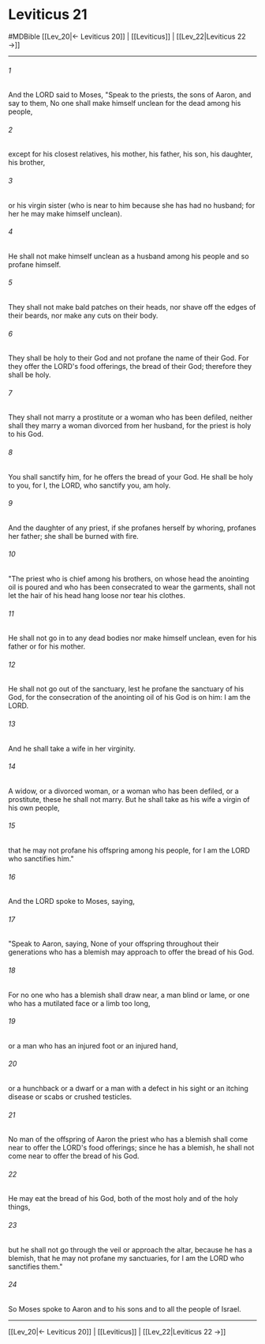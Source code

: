 # Leviticus 21
#MDBible
[[Lev_20|← Leviticus 20]] | [[Leviticus]] | [[Lev_22|Leviticus 22 →]]

***

###### 1 
And the LORD said to Moses, "Speak to the priests, the sons of Aaron, and say to them, No one shall make himself unclean for the dead among his people, 

###### 2 
except for his closest relatives, his mother, his father, his son, his daughter, his brother, 

###### 3 
or his virgin sister (who is near to him because she has had no husband; for her he may make himself unclean). 

###### 4 
He shall not make himself unclean as a husband among his people and so profane himself. 

###### 5 
They shall not make bald patches on their heads, nor shave off the edges of their beards, nor make any cuts on their body. 

###### 6 
They shall be holy to their God and not profane the name of their God. For they offer the LORD's food offerings, the bread of their God; therefore they shall be holy. 

###### 7 
They shall not marry a prostitute or a woman who has been defiled, neither shall they marry a woman divorced from her husband, for the priest is holy to his God. 

###### 8 
You shall sanctify him, for he offers the bread of your God. He shall be holy to you, for I, the LORD, who sanctify you, am holy. 

###### 9 
And the daughter of any priest, if she profanes herself by whoring, profanes her father; she shall be burned with fire. 

###### 10 
"The priest who is chief among his brothers, on whose head the anointing oil is poured and who has been consecrated to wear the garments, shall not let the hair of his head hang loose nor tear his clothes. 

###### 11 
He shall not go in to any dead bodies nor make himself unclean, even for his father or for his mother. 

###### 12 
He shall not go out of the sanctuary, lest he profane the sanctuary of his God, for the consecration of the anointing oil of his God is on him: I am the LORD. 

###### 13 
And he shall take a wife in her virginity. 

###### 14 
A widow, or a divorced woman, or a woman who has been defiled, or a prostitute, these he shall not marry. But he shall take as his wife a virgin of his own people, 

###### 15 
that he may not profane his offspring among his people, for I am the LORD who sanctifies him." 

###### 16 
And the LORD spoke to Moses, saying, 

###### 17 
"Speak to Aaron, saying, None of your offspring throughout their generations who has a blemish may approach to offer the bread of his God. 

###### 18 
For no one who has a blemish shall draw near, a man blind or lame, or one who has a mutilated face or a limb too long, 

###### 19 
or a man who has an injured foot or an injured hand, 

###### 20 
or a hunchback or a dwarf or a man with a defect in his sight or an itching disease or scabs or crushed testicles. 

###### 21 
No man of the offspring of Aaron the priest who has a blemish shall come near to offer the LORD's food offerings; since he has a blemish, he shall not come near to offer the bread of his God. 

###### 22 
He may eat the bread of his God, both of the most holy and of the holy things, 

###### 23 
but he shall not go through the veil or approach the altar, because he has a blemish, that he may not profane my sanctuaries, for I am the LORD who sanctifies them." 

###### 24 
So Moses spoke to Aaron and to his sons and to all the people of Israel. 

***

[[Lev_20|← Leviticus 20]] | [[Leviticus]] | [[Lev_22|Leviticus 22 →]]
